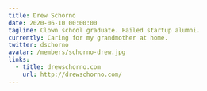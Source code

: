 ```yaml
---
title: Drew Schorno
date: 2020-06-10 00:00:00
tagline: Clown school graduate. Failed startup alumni.
currently: Caring for my grandmother at home.
twitter: dschorno
avatar: /members/schorno-drew.jpg
links:
  - title: drewschorno.com
    url: http://drewschorno.com/
---
```

